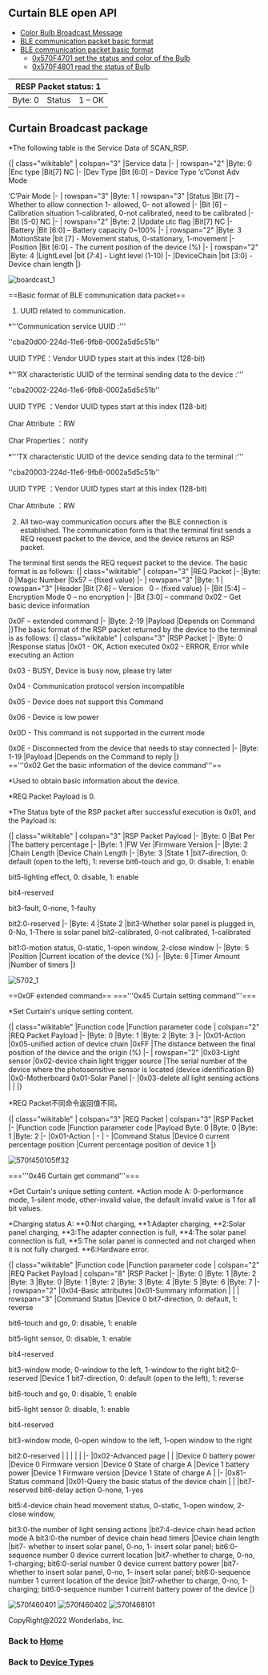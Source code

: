 ## Curtain BLE open API

- [Color Bulb Broadcast Message](#color-bulb-broadcast-message)
- [BLE communication packet basic format](#ble-communication-packet-basic-format)
- [BLE communication packet basic format](#broadcast-message-format)
  - [0x570F4701 set the status and color of the Bulb](#old-broadcast-message)
  - [0x570F4801 read the status of Bulb](#new-broadcast-message)

<table>
    <thead>
        <tr>
            <th colspan=3>RESP Packet status: 1</th>
        </tr>
    </thead>
    <tbody>
        <tr>
            <td rowspan=1>Byte: 0</td>
            <td rowspan=1>Status</td>
            <td rowspan=1>1 – OK</td>
        </tr>
    </tbody>
</table>

## Curtain Broadcast package

*The following table is the Service Data of SCAN_RSP.

{| class="wikitable"
| colspan="3" |Service data
|-
| rowspan="2" |Byte: 0
|Enc type
|Bit[7] NC
|-
|Dev Type
|Bit [6:0] – Device Type
‘c’Const Adv Mode

‘C’Pair Mode
|-
| rowspan="3" |Byte: 1
| rowspan="3" |Status
|Bit [7] – Whether to allow connection
1- allowed, 0- not allowed
|-
|Bit [6] – Calibration situation
1-calibrated, 0-not calibrated, need to be calibrated
|-
|Bit [5-0] NC
|-
| rowspan="2" |Byte: 2
|Update utc flag
|Bit[7] NC
|-
|Battery
|Bit [6:0] – Battery capacity 0~100%
|-
| rowspan="2" |Byte: 3
|MotionState
|bit [7] - Movement status, 0-stationary, 1-movement
|-
|Position
|Bit [6:0] - The current position of the device (%)
|-
| rowspan="2" |Byte: 4
|LightLevel
|bit [7:4] - Light level (1-10)
|-
|DeviceChain
|bit [3:0] - Device chain length
|}

<img alt="boardcast_1" src="https://switchbot-open-api.s3.amazonaws.com/Curtain+BLE+open+api/boardcast_1.png"></a>


==Basic format of BLE communication data packet==
1. UUID related to communication.

*'''Communication service UUID :'''

''cba20d00-224d-11e6-9fb8-0002a5d5c51b''

UUID TYPE：Vendor UUID types start at this index (128-bit)

*'''RX characteristic UUID of the terminal sending data to the device :'''

''cba20002-224d-11e6-9fb8-0002a5d5c51b''

UUID TYPE ：Vendor UUID types start at this index (128-bit)

Char Attribute ：RW

Char Properties： notify      

*'''TX characteristic UUID of the device sending data to the terminal :'''

''cba20003-224d-11e6-9fb8-0002a5d5c51b''

UUID TYPE ：Vendor UUID types start at this index (128-bit)

Char Attribute ：RW

2. All two-way communication occurs after the BLE connection is established. The communication form is that the terminal first sends a REQ request packet to the device, and the device returns an RSP packet.

The terminal first sends the REQ request packet to the device. The basic format is as follows:
{| class="wikitable"
| colspan="3" |REQ Packet
|-
|Byte: 0
|Magic Number
|0x57 – (fixed value)
|-
| rowspan="3" |Byte: 1
| rowspan="3" |Header
|Bit [7:6] – Version
  0 – (fixed value)
|-
|Bit [5:4] – Encryption Mode
0 – no encryption
|-
|Bit [3:0] – command
0x02 – Get basic device information

0x0F – extended command
|-
|Byte: 2-19
|Payload
|Depends on Command
|}The basic format of the RSP packet returned by the device to the terminal is as follows:
{| class="wikitable"
| colspan="3" |RSP Packet
|-
|Byte: 0
|Response status
|0x01 - OK, Action executed
0x02 - ERROR, Error while executing an Action

0x03 - BUSY, Device is busy now, please try later

0x04 - Communication protocol version incompatible

0x05 - Device does not support this Command

0x06 - Device is low power

0x0D - This command is not supported in the current mode

0x0E - Disconnected from the device that needs to stay connected
|-
|Byte: 1-19
|Payload
|Depends on the Command to reply
|}<br />
=='''0x02 Get the basic information of the device command'''==

*Used to obtain basic information about the device.

*REQ Packet Payload is 0.

*The Status byte of the RSP packet after successful execution is 0x01, and the Payload is:

{| class="wikitable"
| colspan="3" |RSP Packet Payload
|-
|Byte: 0
|Bat Per
|The battery percentage
|-
|Byte: 1
|FW Ver
|Firmware Version
|-
|Byte: 2
|Chain Length
|Device Chain Length
|-
|Byte: 3
|State 1
|bit7-direction, 0: default (open to the left), 1: reverse
bit6-touch and go, 0: disable, 1: enable

bit5-lighting effect, 0: disable, 1: enable

bit4-reserved

bit3-fault, 0-none, 1-faulty

bit2:0-reserved
|-
|Byte: 4
|State 2
|bit3-Whether solar panel is plugged in, 0-No, 1-There is solar panel
bit2-calibrated, 0-not calibrated, 1-calibrated

bit1:0-motion status, 0-static, 1-open window, 2-close window
|-
|Byte: 5
|Position
|Current location of the device (%)
|-
|Byte: 6
|Timer Amount
|Number of timers
|}

<img alt="5702_1" src="https://switchbot-open-api.s3.amazonaws.com/Curtain+BLE+open+api/5702_1.png"></a>

==0x0F extended command==
==='''0x45 Curtain setting command'''===

*Set Curtain's unique setting content.

{| class="wikitable"
|Function code
|Function parameter code
| colspan="2" |REQ Packet Payload
|-
|Byte: 0
|Byte: 1
|Byte: 2
|Byte: 3
|-
|0x01-Action
|0x05-unified action of device chain
|0xFF
|The distance between the final position of the device and the origin (%)
|-
| rowspan="2" |0x03-Light sensor
|0x02-device chain light trigger source
|The serial number of the device where the photosensitive sensor is located (device identification B)
|0x0-Motherboard
0x01-Solar Panel
|-
|0x03-delete all light sensing actions
|
|
|}

*REQ Packet不同命令返回值不同。

{| class="wikitable"
| colspan="3" |REQ Packet
| colspan="3" |RSP Packet
|-
|Function code
|Function parameter code
|Payload Byte: 0
|Byte: 0
|Byte: 1
|Byte: 2
|-
|0x01-Action
| -
| -
|Command
Status
|Device 0 current percentage position
|Current percentage position of device 1
|}

<img alt="570f450105ff32" src="https://switchbot-open-api.s3.amazonaws.com/Curtain+BLE+open+api/570f450105ff32.png"></a>

==='''0x46 Curtain get command'''===

*Get Curtain's unique setting content.
*Action mode A: 0-performance mode, 1-silent mode, other-invalid value, the default invalid value is 1 for all bit values.

*Charging status A:
**0:Not charging,
**1:Adapter charging,
**2:Solar panel charging,
**3:The adapter connection is full,
**4:The solar panel connection is full,
**5:The solar panel is connected and not charged when it is not fully charged.
**6:Hardware error.

{| class="wikitable"
|Function code
|Function parameter code
| colspan="2" |REQ Packet Payload
| colspan="8" |RSP Packet
|-
|Byte: 0
|Byte: 1
|Byte: 2
|Byte: 3
|Byte: 0
|Byte: 1
|Byte: 2
|Byte: 3
|Byte: 4
|Byte: 5
|Byte: 6
|Byte: 7
|-
| rowspan="2" |0x04-Basic attributes
|0x01-Summary information
|
|
| rowspan="3" |Command
Status
|Device 0
bit7-direction, 0: default, 1: reverse

bit6-touch and go, 0: disable, 1: enable

bit5-light sensor, 0: disable, 1: enable

bit4-reserved

bit3-window mode, 0-window to the left, 1-window to the right bit2:0-reserved
|Device 1
bit7-direction, 0: default (open to the left), 1: reverse

bit6-touch and go, 0: disable, 1: enable

bit5-light sensor 0: disable, 1: enable

bit4-reserved

bit3-window mode, 0-open window to the left, 1-open window to the right

bit2:0-reserved
|
|
|
|
|
|-
|0x02-Advanced page
|
|
|Device 0
battery power
|Device 0
Firmware version
|Device 0
State of charge A
|Device 1
battery power
|Device 1
Firmware version
|Device 1
State of charge A
|
|-
|0x81-Status command
|0x01-Query the basic status of the device chain
|
|
|bit7-reserved
bit6-delay action 0-none, 1-yes

bit5:4-device chain head movement status, 0-static, 1-open window, 2-close window,

bit3:0-the number of light sensing actions
|bit7:4-device chain head action mode A
bit3:0-the number of device chain head timers
|Device chain length
|bit7- whether to insert solar panel, 0-no, 1- insert solar panel;
bit6:0-sequence number 0 device current location
|bit7-whether to charge, 0-no, 1-charging;
bit6:0-serial number 0 device current battery power
|bit7- whether to insert solar panel, 0-no, 1- insert solar panel;
bit6:0-sequence number 1 current location of the device
|bit7-whether to charge, 0-no, 1-charging;
bit6:0-sequence number 1 current battery power of the device
|}

<img alt="570f460401" src="https://switchbot-open-api.s3.amazonaws.com/Curtain+BLE+open+api/570f460401.png"></a>
<img alt="570f460402" src="https://switchbot-open-api.s3.amazonaws.com/Curtain+BLE+open+api/570f460402.png"></a>
<img alt="570f468101" src="https://switchbot-open-api.s3.amazonaws.com/Curtain+BLE+open+api/570f468101.png"></a>


CopyRight@2022 Wonderlabs, Inc.

### Back to [Home](https://github.com/OpenWonderLabs/SwitchBotAPI-BLE/)
### Back to [Device Types](../README.md)